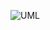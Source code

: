 ![UML](https://github.com/NAncavil/gestion-permisos/assets/165631461/7c3d6fac-1ad5-4a63-8f27-86e3349430e2)
